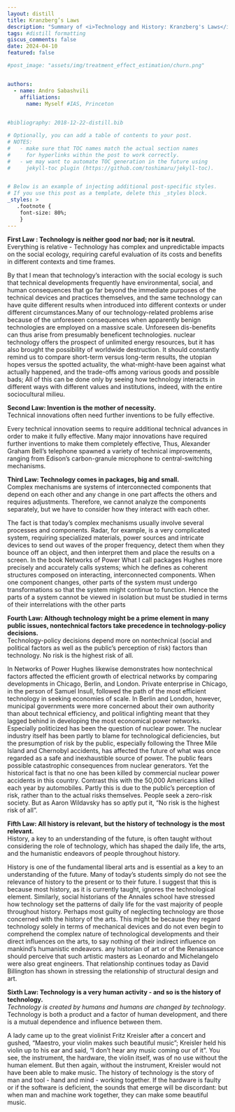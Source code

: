 ```yaml
---
layout: distill
title: Kranzberg’s Laws
description: "Summary of <i>Technology and History: Kranzberg's Laws</i> by Melvin Kranzberg published in <i>Technology and Culture</i> in 1986"
tags: #distill formatting
giscus_comments: false
date: 2024-04-10
featured: false

#post_image: "assets/img/treatment_effect_estimation/churn.png"


authors:
  - name: Andro Sabashvili
    affiliations:
      name: Myself #IAS, Princeton
  

#bibliography: 2018-12-22-distill.bib

# Optionally, you can add a table of contents to your post.
# NOTES:
#   - make sure that TOC names match the actual section names
#     for hyperlinks within the post to work correctly.
#   - we may want to automate TOC generation in the future using
#     jekyll-toc plugin (https://github.com/toshimaru/jekyll-toc).


# Below is an example of injecting additional post-specific styles.
# If you use this post as a template, delete this _styles block.
_styles: >
   .footnote {
    font-size: 80%;
    }    
---
```

**First Law : Technology is neither good nor bad; nor is it neutral.**  
Everything is relative - Technology has complex and unpredictable impacts on the social ecology, requiring careful evaluation of its costs and benefits in different contexts and time frames. 

By that I mean that technology’s interaction with the social ecology is such that technical developments frequently have environmental, social, and human consequences that go far beyond the immediate purposes of the technical devices and practices themselves, and the same technology can have quite different results when introduced into different contexts or under different circumstances.Many of our technology-related problems arise because of the unforeseen consequences when apparently benign technologies are employed on a massive scale. Unforeseen dis-benefits can thus arise from presumably beneficent technologies. nuclear technology offers the prospect of unlimited energy resources, but it has also brought the possibility of worldwide destruction. It should constantly remind us to compare short-term versus long-term results, the utopian hopes versus the spotted actuality, the what-might-have been against what actually happened, and the trade-offs among various goods and possible bads; All of this can be done only by seeing how technology interacts in different ways with different values and institutions, indeed, with the entire sociocultural milieu.

**Second Law: Invention is the mother of necessity.**  
Technical innovations often need further inventions to be fully effective.

Every technical innovation seems to require additional technical advances in order to make it fully effective. Many major innovations have required further inventions to make them completely effective, Thus, Alexander Graham Bell’s telephone spawned a variety of technical improvements, ranging from Edison’s carbon-granule microphone to central-switching mechanisms.

**Third Law: Technology comes in packages, big and small.**  
Complex mechanisms are systems of interconnected components that depend on each other and any change in one part affects the others and requires adjustments. Therefore, we cannot analyze the components separately, but we have to consider how they interact with each other.

The fact is that today’s complex mechanisms usually involve several processes and components. Radar, for example, is a very complicated system, requiring specialized materials, power sources and intricate devices to send out waves of the proper frequency, detect them when they bounce off an object, and then interpret them and place the results on a screen. In the book Networks of Power What I call packages Hughes more precisely and accurately calls systems; which he defines as coherent structures composed on interacting, interconnected components. When one component changes, other parts of the system must undergo transformations so that the system might continue to function. Hence the parts of a system cannot be viewed in isolation but must be studied in terms of their interrelations with the other parts

**Fourth Law: Although technology might be a prime element in many public issues, nontechnical factors take precedence in technology-policy decisions.**  
Technology-policy decisions depend more on nontechnical (social and political factors as well as the public’s perception of risk) factors than technology. No risk is the highest risk of all.

In Networks of Power Hughes likewise demonstrates how nontechnical factors affected the efficient growth of electrical networks by comparing developments in Chicago, Berlin, and London. Private enterprise in Chicago, in the person of Samuel Insull, followed the path of the most efficient technology in seeking economies of scale. In Berlin and London, however, municipal governments were more concerned about their own authority than about technical efficiency, and political infighting meant that they lagged behind in developing the most economical power networks. Especially politicized has been the question of nuclear power. The nuclear industry itself has been partly to blame for technological deficiencies, but the presumption of risk by the public, especially following the Three Mile Island and Chernobyl accidents, has affected the future of what was once regarded as a safe and inexhaustible source of power. The public fears possible catastrophic consequences from nuclear generators. Yet the historical fact is that no one has been killed by commercial nuclear power accidents in this country. Contrast this with the 50,000 Americans killed each year by automobiles. Partly this is due to the public’s perception of risk, rather than to the actual risks themselves. People seek a zero-risk society. But as Aaron Wildavsky has so aptly put it, “No risk is the highest risk of all”. 

**Fifth Law: All history is relevant, but the history of technology is the most relevant.**  
History, a key to an understanding of the future, is often taught without considering the role of technology, which has shaped the daily life, the arts, and the humanistic endeavors of people throughout history.

History is one of the fundamental liberal arts and is essential as a key to an understanding of the future. Many of today’s students simply do not see the relevance of history to the present or to their future. I suggest that this is because most history, as it is currently taught, ignores the technological element. Similarly, social historians of the Annales school have stressed how technology set the patterns of daily life for the vast majority of people throughout history. Perhaps most guilty of neglecting technology are those concerned with the history of the arts. This might be because they regard technology solely in terms of mechanical devices and do not even begin to comprehend the complex nature of technological developments and their direct influences on the arts, to say nothing of their indirect influence on mankind’s humanistic endeavors. any historian of art or of the Renaissance should perceive that such artistic masters as Leonardo and Michelangelo were also great engineers. That relationship continues today as David Billington has shown in stressing the relationship of structural design and art.

**Sixth Law: Technology is a very human activity - and so is the history of technology.**  
_Technology is created by humans and humans are changed by technology_. Technology is both a product and a factor of human development, and there is a mutual dependence and influence between them.

A lady came up to the great violinist Fritz Kreisler after a concert and gushed, “Maestro, your violin makes such beautiful music”; Kreisler held his violin up to his ear and said, “I don’t hear any music coming our of it”. You see, the instrument, the hardware, the violin itself, was of no use without the human element. But then again, without the instrument, Kreisler would not have been able to make music. The history of technology is the story of man and tool - hand and mind - working together. If the hardware is faulty or if the software is deficient, the sounds that emerge will be discordant: but when man and machine work together, they can make some beautiful music.